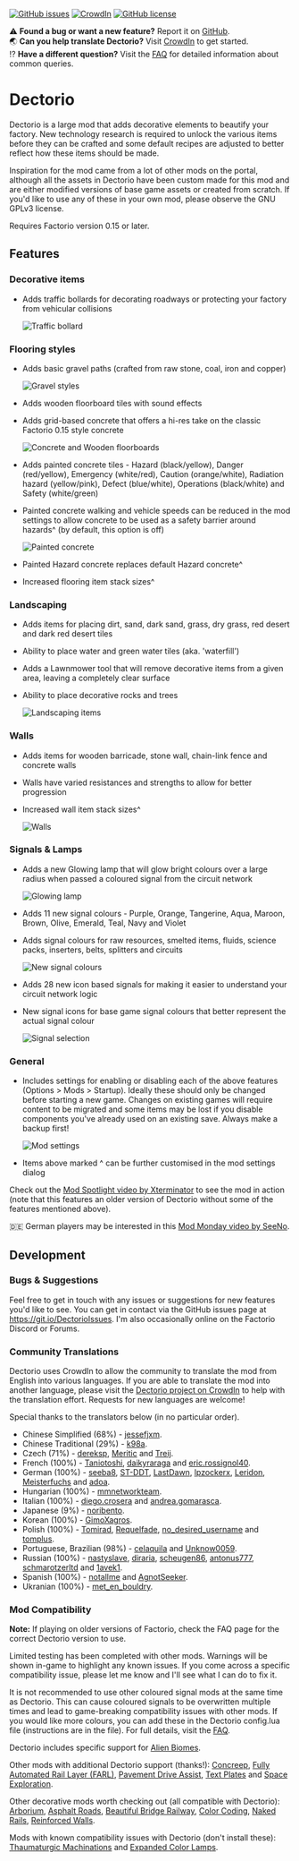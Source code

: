 [![GitHub issues](https://img.shields.io/github/issues/jpanther/Dectorio.svg)](https://github.com/jpanther/Dectorio/issues) [![CrowdIn](https://d322cqt584bo4o.cloudfront.net/dectorio/localized.svg)](https://crowdin.com/project/dectorio) [![GitHub license](https://img.shields.io/github/license/jpanther/Dectorio.svg)](https://github.com/jpanther/Dectorio/blob/develop/LICENSE)

⚠️ **Found a bug or want a new feature?** Report it on [GitHub](https://git.io/DectorioIssues).  
🌏 **Can you help translate Dectorio?** Visit [CrowdIn](https://crowdin.com/project/dectorio) to get started.  
⁉️ **Have a different question?** Visit the [FAQ](https://mods.factorio.com/mod/Dectorio/faq) for detailed information about common queries.

# Dectorio

Dectorio is a large mod that adds decorative elements to beautify your factory. New technology research is required to unlock the various items before they can be crafted and some default recipes are adjusted to better reflect how these items should be made.

Inspiration for the mod came from a lot of other mods on the portal, although all the assets in Dectorio have been custom made for this mod and are either modified versions of base game assets or created from scratch. If you'd like to use any of these in your own mod, please observe the GNU GPLv3 license.

Requires Factorio version 0.15 or later.

## Features

### Decorative items

- Adds traffic bollards for decorating roadways or protecting your factory from vehicular collisions

  ![Traffic bollard](https://img.pantherx.net/dectorio/traffic-bollard.png)

### Flooring styles

- Adds basic gravel paths (crafted from raw stone, coal, iron and copper)

  ![Gravel styles](https://img.pantherx.net/dectorio/gravel.png)

- Adds wooden floorboard tiles with sound effects
- Adds grid-based concrete that offers a hi-res take on the classic Factorio 0.15 style concrete

  ![Concrete and Wooden floorboards](https://img.pantherx.net/dectorio/concrete-wood.png)

- Adds painted concrete tiles - Hazard (black/yellow), Danger (red/yellow), Emergency (white/red), Caution (orange/white), Radiation hazard (yellow/pink), Defect (blue/white), Operations (black/white) and Safety (white/green)
- Painted concrete walking and vehicle speeds can be reduced in the mod settings to allow concrete to be used as a safety barrier around hazards^ (by default, this option is off)

  ![Painted concrete](https://img.pantherx.net/dectorio/painted-concrete.png)

- Painted Hazard concrete replaces default Hazard concrete^
- Increased flooring item stack sizes^

### Landscaping

- Adds items for placing dirt, sand, dark sand, grass, dry grass, red desert and dark red desert tiles
- Ability to place water and green water tiles (aka. 'waterfill')
- Adds a Lawnmower tool that will remove decorative items from a given area, leaving a completely clear surface
- Ability to place decorative rocks and trees

  ![Landscaping items](https://img.pantherx.net/dectorio/landscaping.png)

### Walls

- Adds items for wooden barricade, stone wall, chain-link fence and concrete walls
- Walls have varied resistances and strengths to allow for better progression
- Increased wall item stack sizes^

  ![Walls](https://img.pantherx.net/dectorio/walls.png)

### Signals & Lamps

- Adds a new Glowing lamp that will glow bright colours over a large radius when passed a coloured signal from the circuit network

  ![Glowing lamp](https://img.pantherx.net/dectorio/glowing-lamp.png)

- Adds 11 new signal colours - Purple, Orange, Tangerine, Aqua, Maroon, Brown, Olive, Emerald, Teal, Navy and Violet
- Adds signal colours for raw resources, smelted items, fluids, science packs, inserters, belts, splitters and circuits

  ![New signal colours](https://img.pantherx.net/dectorio/signal-colours.png)

- Adds 28 new icon based signals for making it easier to understand your circuit network logic
- New signal icons for base game signal colours that better represent the actual signal colour

  ![Signal selection](https://img.pantherx.net/dectorio/signals.png)

### General

- Includes settings for enabling or disabling each of the above features (Options > Mods > Startup). Ideally these should only be changed before starting a new game. Changes on existing games will require content to be migrated and some items may be lost if you disable components you've already used on an existing save. Always make a backup first!

  ![Mod settings](https://img.pantherx.net/dectorio/settings.png)

- Items above marked ^ can be further customised in the mod settings dialog

Check out the [Mod Spotlight video by Xterminator](https://www.youtube.com/watch?v=4OOs8o0dnug) to see the mod in action (note that this features an older version of Dectorio without some of the features mentioned above).

🇩🇪 German players may be interested in this [Mod Monday video by SeeNo](https://www.youtube.com/watch?v=0SzAF997sOk).

## Development

### Bugs & Suggestions

Feel free to get in touch with any issues or suggestions for new features you'd like to see. You can get in contact via the GitHub issues page at <https://git.io/DectorioIssues>. I'm also occasionally online on the Factorio Discord or Forums.

### Community Translations

Dectorio uses CrowdIn to allow the community to translate the mod from English into various languages. If you are able to translate the mod into another language, please visit the [Dectorio project on CrowdIn](https://crowdin.com/project/dectorio) to help with the translation effort. Requests for new languages are welcome!

Special thanks to the translators below (in no particular order).

- Chinese Simplified (68%) - [jessefjxm](https://crowdin.com/profile/jessefjxm).
- Chinese Traditional (29%) - [k98a](https://crowdin.com/profile/k98a).
- Czech (71%) - [dereksp](https://crowdin.com/profile/dereksp), [Meritic](https://crowdin.com/profile/Meritic) and [Treij](https://crowdin.com/profile/Treij).
- French (100%) - [Taniotoshi](https://crowdin.com/profile/Taniotoshi), [daikyraraga](https://crowdin.com/profile/daikyraraga) and [eric.rossignol40](https://crowdin.com/profile/eric.rossignol40).
- German (100%) - [seeba8](https://github.com/seeba8), [ST-DDT](https://crowdin.com/profile/ST-DDT), [LastDawn](https://crowdin.com/profile/LastDawn), [lpzockerx](https://crowdin.com/profile/lpzockerx), [Leridon](https://crowdin.com/profile/Leridon), [Meisterfuchs](https://crowdin.com/profile/Meisterfuchs) and [adoa](https://crowdin.com/profile/adoa).
- Hungarian (100%) - [mmnetworkteam](https://crowdin.com/profile/mmnetworkteam).
- Italian (100%) - [diego.crosera](https://crowdin.com/profile/diego.crosera) and [andrea.gomarasca](https://crowdin.com/profile/andrea.gomarasca).
- Japanese (9%) - [noribento](https://crowdin.com/profile/noribento).
- Korean (100%) - [GimoXagros](https://crowdin.com/profile/GimoXagros).
- Polish (100%) - [Tomirad](https://github.com/Tomirad), [Requelfade](https://crowdin.com/profile/Requelfade), [no_desired_username](https://crowdin.com/profile/no_desired_username) and [tomplus](https://crowdin.com/profile/tomplus).
- Portuguese, Brazilian (98%) - [celaquila](https://crowdin.com/profile/celaquila) and [Unknow0059](https://crowdin.com/profile/Unknow0059).
- Russian (100%) - [nastyslave](https://crowdin.com/profile/nastyslave), [diraria](https://crowdin.com/profile/diraria), [scheugen86](https://crowdin.com/profile/scheugen86), [antonus777](https://crowdin.com/profile/antonus777), [schmarotzerltd](https://crowdin.com/profile/schmarotzerltd) and [1avek1](https://crowdin.com/profile/1avek1).
- Spanish (100%) - [notallme](https://crowdin.com/profile/notallme) and [AgnotSeeker](https://crowdin.com/profile/agnotseeker).
- Ukranian (100%) - [met_en_bouldry](https://crowdin.com/profile/met_en_bouldry).

### Mod Compatibility

**Note:** If playing on older versions of Factorio, check the FAQ page for the correct Dectorio version to use.

Limited testing has been completed with other mods. Warnings will be shown in-game to highlight any known issues. If you come across a specific compatibility issue, please let me know and I'll see what I can do to fix it.

It is not recommended to use other coloured signal mods at the same time as Dectorio. This can cause coloured signals to be overwritten multiple times and lead to game-breaking compatibility issues with other mods. If you would like more colours, you can add these in the Dectorio config.lua file (instructions are in the file). For full details, visit the [FAQ](https://mods.factorio.com/mod/Dectorio/faq).

Dectorio includes specific support for [Alien Biomes](https://mods.factorio.com/mod/alien-biomes).

Other mods with additional Dectorio support (thanks!): [Concreep](https://mods.factorio.com/mod/Concreep), [Fully Automated Rail Layer (FARL)](https://mods.factorio.com/mod/FARL), [Pavement Drive Assist](https://mods.factorio.com/mod/PavementDriveAssist), [Text Plates](https://mods.factorio.com/mod/textplates) and [Space Exploration](https://mods.factorio.com/mod/space-exploration).

Other decorative mods worth checking out (all compatible with Dectorio): [Arborium](https://mods.factorio.com/mod/Arborium), [Asphalt Roads](https://mods.factorio.com/mod/AsphaltRoads), [Beautiful Bridge Railway](https://mods.factorio.com/mod/beautiful_bridge_railway), [Color Coding](https://mods.factorio.com/mod/color-coding), [Naked Rails](https://mods.factorio.com/mod/naked-rails), [Reinforced Walls](https://mods.factorio.com/mod/Reinforced-Walls).

Mods with known compatibility issues with Dectorio (don't install these): [Thaumaturgic Machinations](https://mods.factorio.com/mod/Thaumaturgic-Machinations) and [Expanded Color Lamps](https://mods.factorio.com/mod/Expanded_Color_Lamps).
